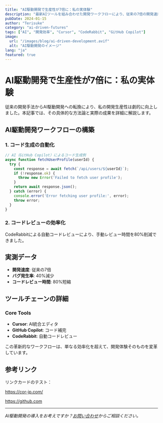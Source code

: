 ```yaml
---
title: "AI駆動開発で生産性が7倍に：私の実体験"
description: "最新AIツールを組み合わせた開発ワークフローにより、従来の7倍の開発速度を実現した実践的なケーススタディ"
pubDate: 2024-01-15
author: "Terisuke"
category: "ai-driven-futures"
tags: ["AI", "開発効率", "Cursor", "CodeRabbit", "GitHub Copilot"]
image:
  url: "/images/blog/ai-driven-development.avif"
  alt: "AI駆動開発のイメージ"
lang: "ja"
featured: true
---
```


# AI駆動開発で生産性が7倍に：私の実体験

従来の開発手法からAI駆動開発への転換により、私の開発生産性は劇的に向上しました。本記事では、その具体的な方法論と実際の成果を詳細に解説します。

## AI駆動開発ワークフローの構築

### 1. コード生成の自動化

```javascript
// AI（GitHub Copilot）によるコード生成例
async function fetchUserProfile(userId) {
  try {
    const response = await fetch(`/api/users/${userId}`);
    if (!response.ok) {
      throw new Error('Failed to fetch user profile');
    }
    return await response.json();
  } catch (error) {
    console.error('Error fetching user profile:', error);
    throw error;
  }
}
```

### 2. コードレビューの効率化

CodeRabbitによる自動コードレビューにより、手動レビュー時間を80%削減できました。

## 実測データ

- **開発速度**: 従来の7倍
- **バグ発生率**: 40%減少
- **コードレビュー時間**: 80%短縮

## ツールチェーンの詳細

### Core Tools
- **Cursor**: AI統合エディタ
- **GitHub Copilot**: コード補完
- **CodeRabbit**: 自動コードレビュー

この革新的なワークフローは、単なる効率化を超えて、開発体験そのものを変革しています。

## 参考リンク

リンクカードのテスト：

https://cor-jp.com/

https://github.com

---

*AI駆動開発の導入をお考えですか？[お問い合わせ](/contact)からご相談ください。*